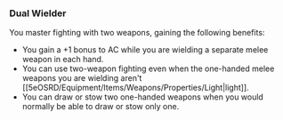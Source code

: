 ### Dual Wielder

You master fighting with two weapons, gaining the following benefits:

- You gain a +1 bonus to AC while you are wielding a separate melee weapon in each hand.
- You can use two-weapon fighting even when the one-handed melee weapons you are wielding aren't [[5eOSRD/Equipment/Items/Weapons/Properties/Light|light]].
- You can draw or stow two one-handed weapons when you would normally be able to draw or stow only one.

